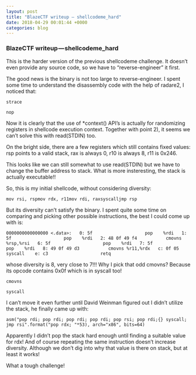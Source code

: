 ```yaml
---
layout: post
title: "BlazeCTF writeup — shellcodeme_hard"
date: 2018-04-29 00:01:44 +0000
categories: blog
---
```


### BlazeCTF writeup — shellcodeme_hard

This is the harder version of the previous shellcodeme challenge. It doesn’t even provide any source code, so we have to “reverse-engineer” it first.

The good news is the binary is not too large to reverse-engineer. I spent some time to understand the disassembly code with the help of radare2, I noticed that:

```
strace
```

```
nop
```

Now it is clearly that the use of *context() API’s is actually for randomizing registers in shellcode execution context. Together with point 2), it seems we can’t solve this with read(STDIN) too.

On the bright side, there are a few registers which still contains fixed values: rsp points to a valid stack, rax is always 0, r10 is always 8, r11 is 0x246.

This looks like we can still somewhat to use read(STDIN) but we have to change the buffer address to stack. What is more insteresting, the stack is actually executable!!

So, this is my initial shellcode, without considering diversity:

```
mov rsi, rspmov rdx, r11mov rdi, raxsyscalljmp rsp
```

But its diversity can’t satisfy the binary. I spent quite some time on comparing and picking other possible instructions, the best I could come up with is:

```
0000000000000000 <.data>:   0: 5f                    pop    %rdi   1: 5f                    pop    %rdi   2: 48 0f 49 f4           cmovns %rsp,%rsi   6: 5f                    pop    %rdi   7: 5f                    pop    %rdi   8: 49 0f 49 d3           cmovns %r11,%rdx   c: 0f 05                 syscall    e: c3                    retq
```

whose diversity is 8, very close to 7!!! Why I pick that odd cmovns? Because its opcode contains 0x0f which is in syscall too!

```
cmovns
```

```
syscall
```

I can’t move it even further until David Weinman figured out I didn’t utilize the stack, he finally came up with:

```
asm("pop rdi; pop rdi; pop rdi; pop rdi; pop rsi; pop rdi;{} syscall; jmp rsi".format("pop rdx; "*53), arch="x86", bits=64)
```

Apparently I didn’t pop the stack hard enough until finding a suitable value for rdx! And of course repeating the same instruction doesn’t increase diversity. Although we don’t dig into why that value is there on stack, but at least it works!

What a tough challenge!
